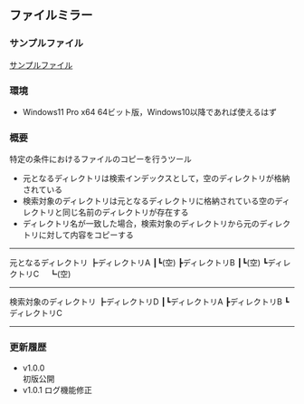 ## ファイルミラー
### サンプルファイル
[サンプルファイル](https://github.com/chansei/documents/blob/main/files/%E3%82%B7%E3%83%BC%E3%83%88%E5%90%8D%E3%81%A7%E4%B8%A6%E3%81%B3%E6%9B%BF%E3%81%88.xlsm)

### 環境
- Windows11 Pro x64
64ビット版，Windows10以降であれば使えるはず

### 概要
特定の条件におけるファイルのコピーを行うツール
- 元となるディレクトリは検索インデックスとして，空のディレクトリが格納されている
- 検索対象のディレクトリは元となるディレクトリに格納されている空のディレクトリと同じ名前のディレクトリが存在する
- ディレクトリ名が一致した場合，検索対象のディレクトリから元のディレクトリに対して内容をコピーする

----

元となるディレクトリ
┣ディレクトリA
┃┗(空)
┣ディレクトリB
┃┗(空)
┗ディレクトリC
　┗(空)

----


検索対象のディレクトリ
┣ディレクトリD
┃┗ディレクトリA
┣ディレクトリB
┗ディレクトリC

----

### 更新履歴
- v1.0.0  
初版公開
- v1.0.1
ログ機能修正